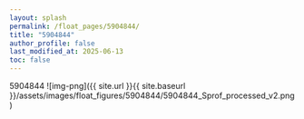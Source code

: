 ```yaml
---
layout: splash
permalink: /float_pages/5904844/
title: "5904844"
author_profile: false
last_modified_at: 2025-06-13
toc: false
---
```

 
5904844
![img-png]({{ site.url }}{{ site.baseurl }}/assets/images/float_figures/5904844/5904844_Sprof_processed_v2.png)